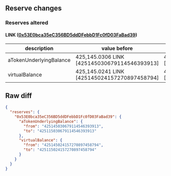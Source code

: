 ## Reserve changes

### Reserves altered

#### LINK ([0x53E0bca35eC356BD5ddDFebbD1Fc0fD03FaBad39](https://polygonscan.com/address/0x53E0bca35eC356BD5ddDFebbD1Fc0fD03FaBad39))

| description | value before | value after |
| --- | --- | --- |
| aTokenUnderlyingBalance | 425,145.0306 LINK [425145030679114546393913] | 425,115.0306 LINK [425115030679114546393913] |
| virtualBalance | 425,145.0241 LINK [425145024157270897458794] | 425,115.0241 LINK [425115024157270897458794] |


## Raw diff

```json
{
  "reserves": {
    "0x53E0bca35eC356BD5ddDFebbD1Fc0fD03FaBad39": {
      "aTokenUnderlyingBalance": {
        "from": "425145030679114546393913",
        "to": "425115030679114546393913"
      },
      "virtualBalance": {
        "from": "425145024157270897458794",
        "to": "425115024157270897458794"
      }
    }
  }
}
```